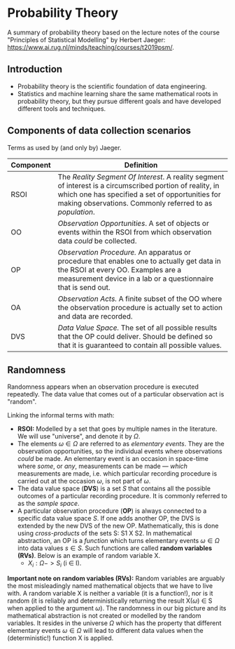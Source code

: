 # Probability Theory

A summary of probability theory based on the lecture notes of the course "Principles of Statistical Modelling" by Herbert Jaeger: https://www.ai.rug.nl/minds/teaching/courses/t2019psm/.

## Introduction

- Probability theory is the scientific foundation of data engineering.
- Statistics and machine learning share the same mathematical roots in probability theory, but they pursue different goals and have developed different tools and techniques.

## Components of data collection scenarios

Terms as used by (and only by) Jaeger.

| Component | Definition                                                                                                                                                                                                               |
| --------- | ------------------------------------------------------------------------------------------------------------------------------------------------------------------------------------------------------------------------ |
| RSOI      | The _Reality Segment Of Interest_. A reality segment of interest is a circumscribed portion of reality, in which one has specified a set of opportunities for making observations. Commonly referred to as _population_. |
| OO        | _Observation Opportunities_. A set of objects or events within the RSOI from which observation data _could_ be collected.                                                                                                |
| OP        | _Observation Procedure._ An apparatus or procedure that enables one to actually get data in the RSOI at every OO. Examples are a measurement device in a lab or a questionnaire that is send out.                        |
| OA        | _Observation Acts._ A finite subset of the OO where the observation procedure is actually set to action and data are recorded.                                                                                           |
| DVS       | _Data Value Space._ The set of all possible results that the OP could deliver. Should be defined so that it is guaranteed to contain all possible values.                                                                |

## Randomness

Randomness appears when an observation procedure is executed repeatedly. The data value that comes out of a particular observation act is "random".

Linking the informal terms with math:

- **RSOI:** Modelled by a set that goes by multiple names in the literature. We will use "universe", and denote it by $\Omega$.
- The elements $\omega \in \Omega$ are referred to as _elementary events_. They are the observation opportunities, so the individual events where observations _could_ be made. An elementary event is an occasion in space-time where _some_, or _any_, measurements can be made — _which_ measurements are made, i.e. which particular recording procedure is carried out at the occasion $\omega$, is not part of $\omega$.
- The data value space (**DVS**) is a set _S_ that contains all the possible outcomes of a particular recording procedure. It is commonly referred to as the _sample space_.
- A particular observation procedure (**OP**) is always connected to a specific data value space _S_. If one adds another OP, the DVS is extended by the new DVS of the new OP. Mathematically, this is done using _cross-products_ of the sets S: S1 X S2. In mathematical abstraction, an OP is a _function_ which turns elementary events $\omega \in \Omega$ into data values $s \in S$. Such functions are called **random variables (RVs)**. Below is an example of random variable X.
  - $X_{i} : \Omega -> S_{i}$ (i $\in$ I).

**Important note on random variables (RVs):** Random variables are arguably the most misleadingly named mathematical objects that we have to live with. A random variable X is neither a variable (it is a function!), nor is it random (it is reliably and deterministically returning the result X($\omega$) $\in$ S when applied to the argument $\omega$). The randomness in our big picture and its mathematical abstraction is not created or modelled by the random variables. It
resides in the universe $\Omega$ which has the property that different elementary events $\omega \in \Omega$ will lead to different data values when the (deterministic!) function X is applied.
